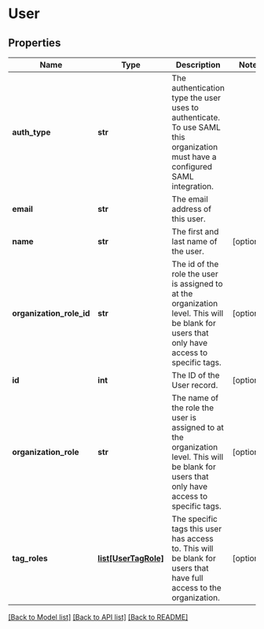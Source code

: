 # User

## Properties
Name | Type | Description | Notes
------------ | ------------- | ------------- | -------------
**auth_type** | **str** | The authentication type the user uses to authenticate. To use SAML this organization must have a configured SAML integration. | 
**email** | **str** | The email address of this user. | 
**name** | **str** | The first and last name of the user. | [optional] 
**organization_role_id** | **str** | The id of the role the user is assigned to at the organization level. This will be blank for users that only have access to specific tags. | [optional] 
**id** | **int** | The ID of the User record. | [optional] 
**organization_role** | **str** | The name of the role the user is assigned to at the organization level. This will be blank for users that only have access to specific tags. | [optional] 
**tag_roles** | [**list[UserTagRole]**](UserTagRole.md) | The specific tags this user has access to. This will be blank for users that have full access to the organization. | [optional] 

[[Back to Model list]](../README.md#documentation-for-models) [[Back to API list]](../README.md#documentation-for-api-endpoints) [[Back to README]](../README.md)


